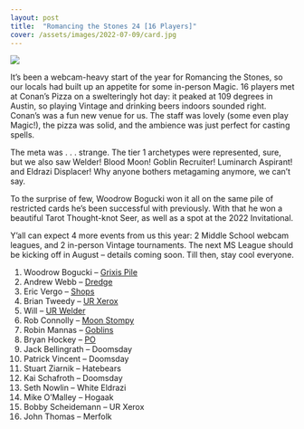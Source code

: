 ```yaml
---
layout: post
title:  "Romancing the Stones 24 [16 Players]"
cover: /assets/images/2022-07-09/card.jpg
---
```


![](assets/images/2022-07-09/card.jpg)

It’s been a webcam-heavy start of the year for Romancing the Stones, so our locals had
built up an appetite for some in-person Magic. 16 players met at Conan’s Pizza on a
swelteringly hot day: it peaked at 109 degrees in Austin, so playing Vintage and
drinking beers indoors sounded right. Conan’s was a fun new venue for us. The staff was
lovely (some even play Magic!), the pizza was solid, and the ambience was just perfect
for casting spells.

The meta was . . . strange. The tier 1 archetypes were represented, sure, but we also
saw Welder! Blood Moon! Goblin Recruiter! Luminarch Aspirant! and Eldrazi Displacer!
Why anyone bothers metagaming anymore, we can’t say.

To the surprise of few, Woodrow Bogucki won it all on the same pile of restricted cards
he’s been successful with previously. With that he won a beautiful Tarot Thought-knot
Seer, as well as a spot at the 2022 Invitational.

Y’all can expect 4 more events from us this year: 2 Middle School webcam leagues, and
2 in-person Vintage tournaments. The next MS League should be kicking off in August –
details coming soon. Till then, stay cool everyone.

1.	Woodrow Bogucki – [Grixis Pile]({{site.cdn_url}}/assets/images/2022-07-09/woodrow_grixis.txt)
2.	Andrew Webb – [Dredge]({{site.cdn_url}}/assets/images/2022-07-09/webb_dredge.txt)
3.	Eric Vergo – [Shops]({{site.cdn_url}}/assets/images/2022-07-09/vergo_shops.txt)
4.	Brian Tweedy – [UR Xerox]({{site.cdn_url}}/assets/images/2022-07-09/tweedy_ur.txt)
5.	Will – [UR Welder]({{site.cdn_url}}/assets/images/2022-07-09/will_welder.txt)
6.	Rob Connolly – [Moon Stompy]({{site.cdn_url}}/assets/images/2022-07-09/rob_stompy.txt)
7.	Robin Mannas – [Goblins]({{site.cdn_url}}/assets/images/2022-07-09/robin_goblins.txt)
8.	Bryan Hockey – [PO]({{site.cdn_url}}/assets/images/2022-07-09/hockey_po.txt)
9.	Jack Bellingrath – Doomsday
10.	Patrick Vincent – Doomsday
11.	Stuart Ziarnik – Hatebears
12.	Kai Schafroth – Doomsday
13.	Seth Nowlin – White Eldrazi
14.	Mike O’Malley – Hogaak
15.	Bobby Scheidemann – UR Xerox
16.	John Thomas – Merfolk

